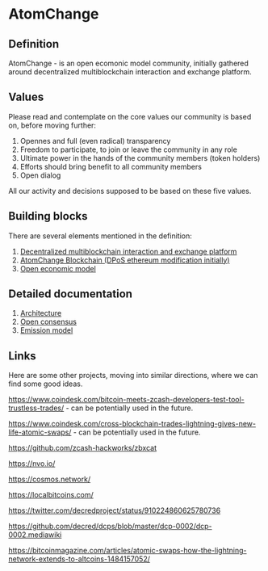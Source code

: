 # AtomChange

## Definition
AtomChange - is an open ecomonic model community, initially gathered around decentralized multiblockchain interaction and exchange platform.

## Values
Please read and contemplate on the core values our community is based on, before moving further:
1. Opennes and full (even radical) transparency
2. Freedom to participate, to join or leave the community in any role
3. Ultimate power in the hands of the community members (token holders)
4. Efforts should bring benefit to all community members
5. Open dialog

All our activity and decisions supposed to be based on these five values. 

## Building blocks
There are several elements mentioned in the definition:
1. [Decentralized multiblockchain interaction and exchange platform](https://github.com/atomchange/wiki/blob/master/multiblockchain_interaction_platform.md)
2. [AtomChange Blockchain (DPoS ethereum modification initially)](https://github.com/atomchange/wiki/blob/master/blockchain.md)
3. [Open economic model](https://github.com/atomchange/wiki/blob/master/open_economic_model.md)

## Detailed documentation
1. [Architecture](https://github.com/atomchange/wiki/blob/master/architecture.md)
2. [Open consensus](https://github.com/atomchange/wiki/blob/master/open_consensus.md)
3. [Emission model]()

## Links

Here are some other projects, moving into similar directions, where we can find some good ideas.

https://www.coindesk.com/bitcoin-meets-zcash-developers-test-tool-trustless-trades/ - can be potentially used in the future.

https://www.coindesk.com/cross-blockchain-trades-lightning-gives-new-life-atomic-swaps/ - can be potentially used in the future.

https://github.com/zcash-hackworks/zbxcat

https://nvo.io/

https://cosmos.network/

https://localbitcoins.com/

https://twitter.com/decredproject/status/910224860625780736

https://github.com/decred/dcps/blob/master/dcp-0002/dcp-0002.mediawiki

https://bitcoinmagazine.com/articles/atomic-swaps-how-the-lightning-network-extends-to-altcoins-1484157052/

